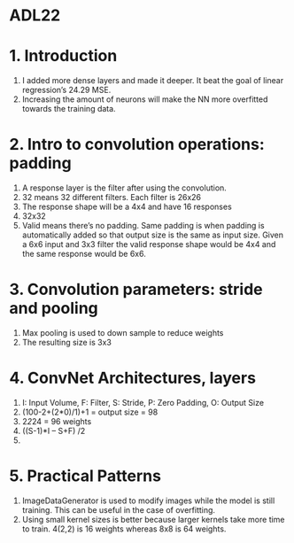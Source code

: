 # ADL22

# 1. Introduction
  1. I added more dense layers and made it deeper. It beat the goal of linear regression’s 24.29 MSE.  
  2. Increasing the amount of neurons will make the NN more overfitted towards the training data.

# 2. Intro to convolution operations: padding
  1.	A response layer is the filter after using the convolution.  
  2.	32 means 32 different filters. Each filter is 26x26 
  3.	The response shape will be a 4x4 and have 16 responses
  4.	32x32 
  5.	Valid means there’s no padding. Same padding is when padding is automatically added so that output size is the same as input size. Given a 6x6 input and 3x3 filter       the valid response shape would be 4x4 and the same response would be 6x6. 
# 3. Convolution parameters: stride and pooling
  1.	Max pooling is used to down sample to reduce weights
  2.	The resulting size is 3x3 

# 4. ConvNet Architectures, layers
  1.	I: Input Volume, F: Filter, S: Stride, P: Zero Padding, O: Output Size
  2.	(100-2+(2*0)/1)+1 =  output size = 98
  3.	2*2*24 = 96 weights
  4.	((S-1)*I – S+F) /2
  5.	
# 5. Practical Patterns
  1.	ImageDataGenerator is used to modify images while the model is still training. This can be useful in the case of overfitting. 
  2.	Using small kernel sizes is better because larger kernels take more time to train. 4(2,2) is 16 weights whereas 8x8 is 64 weights. 
 



	


